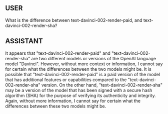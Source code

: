 ## USER
What is the difference between text-davinci-002-render-paid, and text-davinci-002-render-sha?

## ASSISTANT
It appears that "text-davinci-002-render-paid" and "text-davinci-002-render-sha" are two different models or versions of the OpenAI language model "Davinci". However, without more context or information, I cannot say for certain what the differences between the two models might be. It is possible that "text-davinci-002-render-paid" is a paid version of the model that has additional features or capabilities compared to the "text-davinci-002-render-sha" version. On the other hand, "text-davinci-002-render-sha" may be a version of the model that has been signed with a secure hash algorithm (SHA) for the purpose of verifying its authenticity and integrity. Again, without more information, I cannot say for certain what the differences between these two models might be.